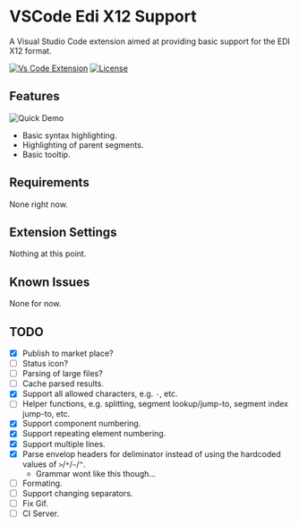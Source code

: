 # VSCode Edi X12 Support

A Visual Studio Code extension aimed at providing basic support for the EDI X12 format.


[![Vs Code Extension](https://img.shields.io/badge/vscode-extension-blue.svg?style=flat-square)](https://marketplace.visualstudio.com/items?itemName=Silvenga.edi-x12-support)
[![License](https://img.shields.io/github/license/Silvenga/vscode-edi-x12-support.svg?style=flat-square)](https://github.com/Silvenga/vscode-edi-x12-support/blob/master/LICENSE)


## Features

![Quick Demo](docs/demo.gif)

- Basic syntax highlighting.
- Highlighting of parent segments.
- Basic tooltip.

## Requirements

None right now.

## Extension Settings

Nothing at this point.

## Known Issues

None for now.

## TODO

- [X] Publish to market place?
- [ ] Status icon?
- [ ] Parsing of large files?
- [ ] Cache parsed results.
- [X] Support all allowed characters, e.g. `-`, etc. 
- [ ] Helper functions, e.g. splitting, segment lookup/jump-to, segment index jump-to, etc.
- [X] Support component numbering.
- [X] Support repeating element numbering.
- [X] Support multiple lines.
- [X] Parse envelop headers for deliminator instead of using the hardcoded values of `>`/`*`/`~`/`^`.
  - Grammar wont like this though...
- [ ] Formating.
- [ ] Support changing separators.
- [ ] Fix Gif.
- [ ] CI Server.
